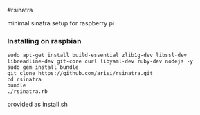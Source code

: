 #rsinatra


minimal sinatra setup for raspberry pi


### Installing on raspbian

```
sudo apt-get install build-essential zlib1g-dev libssl-dev libreadline-dev git-core curl libyaml-dev ruby-dev nodejs -y
sudo gem install bundle
git clone https://github.com/arisi/rsinatra.git
cd rsinatra
bundle
./rsinatra.rb 
```

provided as install.sh

